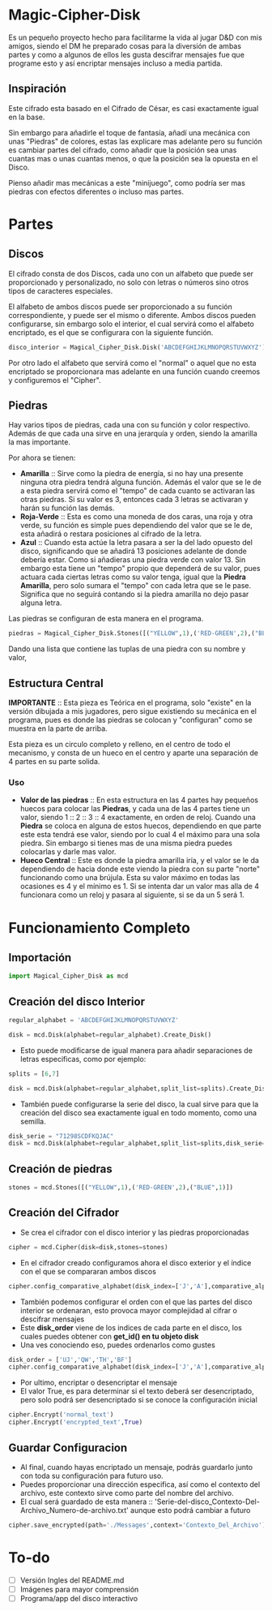 # Magic-Cipher-Disk

Es un pequeño proyecto hecho para facilitarme la vida al jugar D&D con mis amigos, siendo el DM he preparado cosas para la diversión de ambas partes y como a algunos de ellos les gusta descifrar mensajes fue que programe esto y así encriptar mensajes incluso a media partida.

## Inspiración

Este cifrado esta basado en el Cifrado de César, es casi exactamente igual en la base.

Sin embargo para añadirle el toque de fantasía, añadí una mecánica con unas "Piedras" de colores, estas las explicare mas adelante pero su función es cambiar partes del cifrado, como añadir que la posición sea unas cuantas mas o unas cuantas menos, o que la posición sea la opuesta en el Disco.

Pienso añadir mas mecánicas a este "minijuego", como podría ser mas piedras con efectos diferentes o incluso mas partes.

# Partes

## Discos

El cifrado consta de dos Discos, cada uno con un alfabeto que puede ser proporcionado y personalizado, no solo con letras o números sino otros tipos de caracteres especiales.

El alfabeto de ambos discos puede ser proporcionado a su función correspondiente, y puede ser el mismo o diferente. Ambos discos pueden configurarse, sin embargo solo el interior, el cual servirá como el alfabeto encriptado, es el que se configurara con la siguiente función.

```python
disco_interior = Magical_Cipher_Disk.Disk('ABCDEFGHIJKLMNOPQRSTUVWXYZ').Create_Disk()
```

Por otro lado el alfabeto que servirá como el "normal" o aquel que no esta encriptado se proporcionara mas adelante en una función cuando creemos y configuremos el "Cipher".

## Piedras

Hay varios tipos de piedras, cada una con su función y color respectivo. Además de que cada una sirve en una jerarquía y orden, siendo la amarilla la mas importante.

Por ahora se tienen:
- **Amarilla**  :: Sirve como la piedra de energía, si no hay una presente ninguna otra piedra tendrá alguna función. Además el valor que se le de a esta piedra servirá como el "tempo" de cada cuanto se activaran las otras piedras. Si su valor es 3, entonces cada 3 letras se activaran y harán su función las demás. 
- **Roja-Verde** :: Esta es como una moneda de dos caras, una roja y otra verde, su función es simple pues dependiendo del valor que se le de, esta añadirá o restara posiciones al cifrado de la letra.
- **Azul** :: Cuando esta actúe la letra pasara a ser la del lado opuesto del disco, significando que se añadirá 13 posiciones adelante de donde debería estar. Como si añadieras una piedra verde con valor 13. Sin embargo esta tiene un "tempo" propio que dependerá de su valor, pues actuara cada ciertas letras como su valor tenga, igual que la **Piedra Amarilla**, pero solo sumara el "tempo" con cada letra que se le pase. Significa que no seguirá contando si la piedra amarilla no dejo pasar alguna letra.

Las piedras se configuran de esta manera en el programa.

```python
piedras = Magical_Cipher_Disk.Stones([("YELLOW",1),('RED-GREEN',2),("BLUE",1)])
```

Dando una lista que contiene las tuplas de una piedra con su nombre y valor, 

## Estructura Central

**IMPORTANTE** :: Esta pieza es Teórica en el programa, solo "existe" en la versión dibujada a mis jugadores, pero sigue existiendo su mecánica en el programa, pues es donde las piedras se colocan y "configuran" como se muestra en la parte de arriba.

Esta pieza es un circulo completo y relleno, en el centro de todo el mecanismo, y consta de un hueco en el centro y aparte una separación de 4 partes en su parte solida.

### Uso

- **Valor de las piedras** :: En esta estructura en las 4 partes hay pequeños huecos para colocar las **Piedras**, y cada una de las 4 partes tiene un valor, siendo 1 :: 2 :: 3 :: 4 exactamente, en orden de reloj. Cuando una **Piedra** se coloca en alguna de estos huecos, dependiendo en que parte este esta tendrá ese valor, siendo por lo cual 4 el máximo para una sola piedra. Sin embargo si tienes mas de una misma piedra puedes colocarlas y darle mas valor.
- **Hueco Central** :: Este es donde la piedra amarilla iría, y el valor se le da dependiendo de hacia donde este viendo la piedra con su parte "norte" funcionando como una brújula. Esta su valor máximo en todas las ocasiones es 4 y el mínimo es 1. Si se intenta dar un valor mas alla de 4 funcionara como un reloj y pasara al siguiente, si se da un 5 será 1.

# Funcionamiento Completo

## Importación

```python
import Magical_Cipher_Disk as mcd

```

## Creación del disco Interior

```python
regular_alphabet = 'ABCDEFGHIJKLMNOPQRSTUVWXYZ'

disk = mcd.Disk(alphabet=regular_alphabet).Create_Disk()
```

- Esto puede modificarse de igual manera para añadir separaciones de letras especificas, como por ejemplo:

```python
splits = [6,7]

disk = mcd.Disk(alphabet=regular_alphabet,split_list=splits).Create_Disk()
```

- También puede configurarse la serie del disco, la cual sirve para que la creación del disco sea exactamente igual en todo momento, como una semilla.

```python
disk_serie = "71298SCDFKQJAC"
disk = mcd.Disk(alphabet=regular_alphabet,split_list=splits,disk_serie=disk_serie).Create_Disk()
```


## Creación de piedras

```python
stones = mcd.Stones([("YELLOW",1),('RED-GREEN',2),("BLUE",1)])
```

## Creación del Cifrador

- Se crea el cifrador con el disco interior y las piedras proporcionadas

```python
cipher = mcd.Cipher(disk=disk,stones=stones)
```

- En el cifrador creado configuramos ahora el disco exterior y el índice con el que se compararan ambos discos

```python
cipher.config_comparative_alphabet(disk_index=['J','A'],comparative_alphabet=regular_alphabet)
```

- También podemos configurar el orden con el que las partes del disco interior se ordenaran, esto provoca mayor complejidad al cifrar o descifrar mensajes
- Este **disk_order** viene de los indices de cada parte en el disco, los cuales puedes obtener con **get_id() en tu objeto disk**
- Una ves conociendo eso, puedes ordenarlos como gustes

```python
disk_order = ['UJ','QW','TH','BF']
cipher.config_comparative_alphabet(disk_index=['J','A'],comparative_alphabet=regular_alphabet,disk_order=disk_order)
```

- Por ultimo, encriptar o desencriptar el mensaje
- El valor True, es para determinar si el texto deberá ser desencriptado, pero solo podrá ser desencriptado si se conoce la configuración inicial

```python
cipher.Encrypt('normal_text')
cipher.Encrypt('encrypted_text',True)
```

## Guardar Configuracion

- Al final, cuando hayas encriptado un mensaje, podrás guardarlo junto con toda su configuración para futuro uso.
- Puedes proporcionar una dirección especifica, así como el contexto del archivo, este contexto sirve como parte del nombre del archivo.
- El cual será guardado de esta manera :: 'Serie-del-disco_Contexto-Del-Archivo_Numero-de-archivo.txt' aunque esto podrá cambiar a futuro

```python
cipher.save_encrypted(path='./Messages',context='Contexto_Del_Archivo')
```

# To-do

- [ ] Versión Ingles del README.md
- [ ] Imágenes para mayor comprensión
- [ ] Programa/app del disco interactivo

